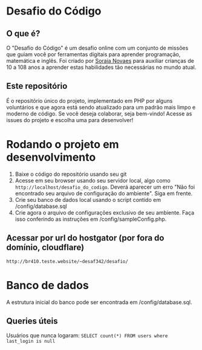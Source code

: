 # Desafio do Código

## O que é?

O "Desafio do Código" é um desafio online com um conjunto de missões que guiam você por ferramentas digitais para aprender programação, matemática e inglês. 
Foi criado por  [Soraia Novaes](http://professoragoogle.com.br/) para auxiliar crianças de 10 a 108 anos a aprender estas habilidades tão necessárias no mundo atual.

## Este repositório

É o repositório único do projeto, implementado em PHP por alguns voluntários e que agora está sendo atualizado para um padrão mais limpo e moderno de código.
Se você deseja colaborar, seja bem-vindo! Acesse as issues do projeto e escolha uma para desenvolver!

# Rodando o projeto em desenvolvimento

1. Baixe o código do repositório usando seu git
1. Acesse em seu browser usando seu servidor local, algo como ```http://localhost/desafio_do_codigo```. Deverá aparecer um erro "Não foi encontrado seu arquivo de configuração do ambiente". Siga em frente.
1. Crie seu banco de dados local usando o script contido em /config/database.sql
1. Crie agora o arquivo de configurações exclusivo de seu ambiente. Faça isso conferindo as instruções em /config/sampleConfig.php.


## Acessar por url do hostgator (por fora do domínio, cloudflare)
```http://br410.teste.website/~desaf342/desafio/```

# Banco de dados

A estrutura inicial do banco pode ser encontrada em /config/database.sql.


## Queries úteis

Usuários que nunca logaram:
``SELECT count(*) FROM users where last_login is null``

